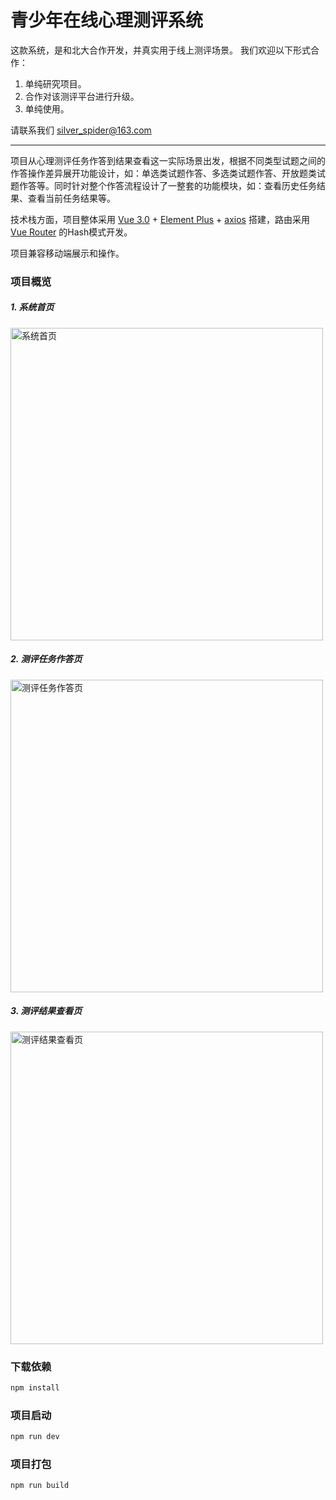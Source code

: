 # 青少年在线心理测评系统

这款系统，是和北大合作开发，并真实用于线上测评场景。 我们欢迎以下形式合作：
1. 单纯研究项目。
2. 合作对该测评平台进行升级。
3. 单纯使用。 

请联系我们 silver_spider@163.com

---------------------------------------------------------------------

项目从心理测评任务作答到结果查看这一实际场景出发，根据不同类型试题之间的作答操作差异展开功能设计，如：单选类试题作答、多选类试题作答、开放题类试题作答等。同时针对整个作答流程设计了一整套的功能模块，如：查看历史任务结果、查看当前任务结果等。

技术栈方面，项目整体采用 [Vue 3.0](https://cn.vuejs.org/) + [Element Plus](https://github.com/element-plus/element-plus) + [axios](https://github.com/axios/axios) 搭建，路由采用 [Vue Router](https://router.vuejs.org/zh/) 的Hash模式开发。

项目兼容移动端展示和操作。

### 项目概览
##### 1. 系统首页
<img alt="系统首页" src="https://psychology-web.oss-cn-beijing.aliyuncs.com/readme/home.png" width="500">

##### 2. 测评任务作答页
<img alt="测评任务作答页" src="https://psychology-web.oss-cn-beijing.aliyuncs.com/readme/question.png" width="500">

##### 3. 测评结果查看页
<img alt="测评结果查看页" src="https://psychology-web.oss-cn-beijing.aliyuncs.com/readme/result.png" width="500">

### 下载依赖

```sh
npm install
```

### 项目启动

```sh
npm run dev
```

### 项目打包

```sh
npm run build
```
